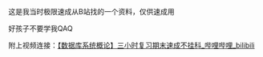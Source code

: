 这是我当时极限速成从B站找的一个资料，仅供速成用

好孩子不要学我QAQ

附上视频连接：[【数据库系统概论】三小时复习期末速成不挂科_哔哩哔哩_bilibili](https://www.bilibili.com/video/BV1Bq4y1Y7GC/?from=search&seid=12672013209896066009&spm_id_from=333.337.0.0&vd_source=80d21d5a6b5a7f183d56b29ab48e2a87)